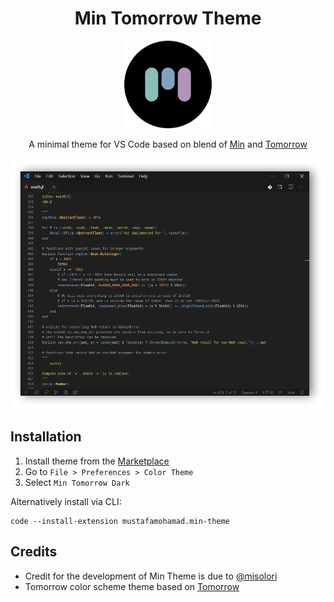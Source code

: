 <div align="center">

# Min Tomorrow Theme


<img src="https://raw.githubusercontent.com/musm/min-tomorrow-theme/master/icon.png" width="140" />


A minimal theme for VS Code based on blend of [Min](https://github.com/misolori/min-theme) and [Tomorrow](https://github.com/microsoft/vscode-themes/tree/master/tomorrow)

![preview-dark](https://raw.githubusercontent.com/musm/min-tomorrow-theme/master/screenshot-dark.png)

</div>

## Installation

1. Install theme from the [Marketplace](https://marketplace.visualstudio.com/items?itemName=mustafamohamad.min-theme)
2. Go to `File > Preferences > Color Theme`
3. Select `Min Tomorrow Dark`

Alternatively install via CLI:
```
code --install-extension mustafamohamad.min-theme
```

## Credits

- Credit for the development of Min Theme is due to [@misolori](https://github.com/misolori)
- Tomorrow color scheme theme based on [Tomorrow](https://github.com/microsoft/vscode-themes/tree/master/tomorrow)
